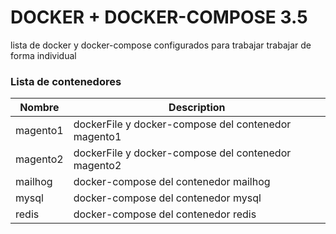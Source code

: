 # DOCKER + DOCKER-COMPOSE 3.5

lista de docker y docker-compose configurados para trabajar trabajar de forma individual

### Lista de contenedores

| Nombre  | Description  |
|---|---|
| magento1  | dockerFile y docker-compose del contenedor magento1 |
| magento2  | dockerFile y docker-compose del contenedor magento2  |
| mailhog  | docker-compose del contenedor mailhog |
| mysql  | docker-compose del contenedor mysql  |
| redis  | docker-compose del contenedor redis |